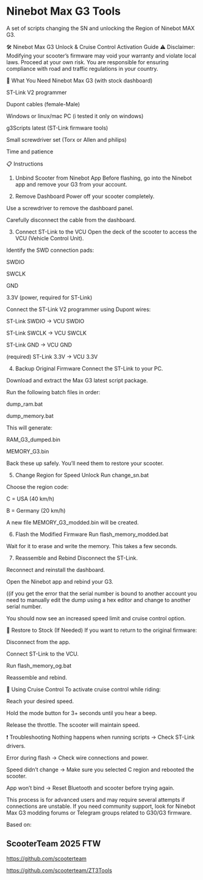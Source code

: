 # Ninebot Max G3 Tools
A set of scripts changing the SN and unlocking the Region of Ninebot MAX G3.


🛠️ Ninebot Max G3 Unlock & Cruise Control Activation Guide
⚠️ Disclaimer: Modifying your scooter’s firmware may void your warranty and violate local laws. Proceed at your own risk. You are responsible for ensuring compliance with road and traffic regulations in your country.

🔧 What You Need
Ninebot Max G3 (with stock dashboard)

ST-Link V2 programmer

Dupont cables (female-Male)

Windows or linux/mac PC (i tested it only on windows)

g3Scripts latest (ST-Link firmware tools)

Small screwdriver set (Torx or Allen and philips)

Time and patience

📋 Instructions
1. Unbind Scooter from Ninebot App
Before flashing, go into the Ninebot app and remove your G3 from your account.

2. Remove Dashboard
Power off your scooter completely.

Use a screwdriver to remove the dashboard panel.

Carefully disconnect the cable from the dashboard.

3. Connect ST-Link to the VCU
Open the deck of the scooter to access the VCU (Vehicle Control Unit).

Identify the SWD connection pads:

SWDIO

SWCLK

GND

3.3V (power, required for ST-Link)

Connect the ST-Link V2 programmer using Dupont wires:

ST-Link SWDIO → VCU SWDIO

ST-Link SWCLK → VCU SWCLK

ST-Link GND → VCU GND

(required) ST-Link 3.3V → VCU 3.3V

4. Backup Original Firmware
Connect the ST-Link to your PC.

Download and extract the Max G3 latest script package.

Run the following batch files in order:

dump_ram.bat

dump_memory.bat

This will generate:

RAM_G3_dumped.bin

MEMORY_G3.bin

Back these up safely. You’ll need them to restore your scooter.

5. Change Region for Speed Unlock
Run change_sn.bat

Choose the region code:

C = USA (40 km/h)

B = Germany (20 km/h)


A new file MEMORY_G3_modded.bin will be created.

6. Flash the Modified Firmware
Run flash_memory_modded.bat

Wait for it to erase and write the memory. This takes a few seconds.

7. Reassemble and Rebind
Disconnect the ST-Link.

Reconnect and reinstall the dashboard.

Open the Ninebot app and rebind your G3.

((if you get the error that the serial number is bound to another account you need to manually edit the dump using a hex editor and change to another serial number.

You should now see an increased speed limit and cruise control option.

🔁 Restore to Stock (If Needed)
If you want to return to the original firmware:

Disconnect from the app.

Connect ST-Link to the VCU.

Run flash_memory_og.bat

Reassemble and rebind.

🚀 Using Cruise Control
To activate cruise control while riding:

Reach your desired speed.

Hold the mode button for 3+ seconds until you hear a beep.

Release the throttle. The scooter will maintain speed.

❗ Troubleshooting
Nothing happens when running scripts → Check ST-Link drivers.

Error during flash → Check wire connections and power.

Speed didn’t change → Make sure you selected C region and rebooted the scooter.

App won’t bind → Reset Bluetooth and scooter before trying again.

This process is for advanced users and may require several attempts if connections are unstable. If you need community support, look for Ninebot Max G3 modding forums or Telegram groups related to G30/G3 firmware.

Based on:
## ScooterTeam 2025 FTW
https://github.com/scooterteam

https://github.com/scooterteam/ZT3Tools

